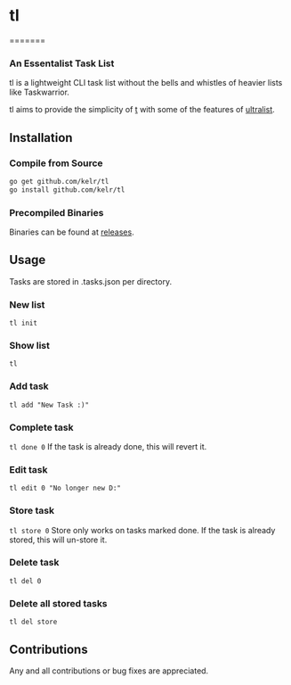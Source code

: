 # tl
=======
### An Essentalist Task List

tl is a lightweight CLI task list without the bells and whistles of heavier lists like Taskwarrior.

tl aims to provide the simplicity of [t][tlink] with some of the features of [ultralist][ultralink]. 

[tlink]: https://github.com/sjl/t
[ultralink]: https://github.com/ultralist/ultralist

## Installation

### Compile from Source
```bash
go get github.com/kelr/tl
go install github.com/kelr/tl
```

### Precompiled Binaries
Binaries can be found at [releases][rel].

[rel]: https://github.com/kelr/tl/releases

## Usage
Tasks are stored in .tasks.json per directory.

### New list
```tl init```

### Show list
```tl```

### Add task
```tl add "New Task :)"```

### Complete task
```tl done 0```
If the task is already done, this will revert it.

### Edit task
```tl edit 0 "No longer new D:"```

### Store task
```tl store 0```
Store only works on tasks marked done.
If the task is already stored, this will un-store it.

### Delete task
```tl del 0```

### Delete all stored tasks
```tl del store```

## Contributions
Any and all contributions or bug fixes are appreciated.
